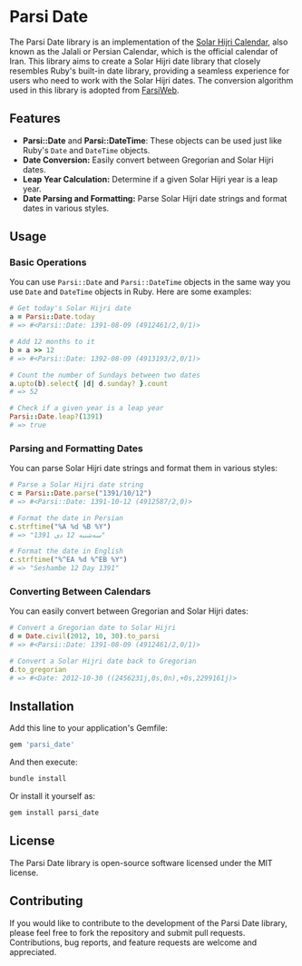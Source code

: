 # Parsi Date

The Parsi Date library is an implementation of the [Solar Hijri Calendar](http://en.wikipedia.org/wiki/Solar_Hijri_calendar), also known as the Jalali or Persian Calendar, which is the official calendar of Iran. This library aims to create a Solar Hijri date library that closely resembles Ruby's built-in date library, providing a seamless experience for users who need to work with the Solar Hijri dates. The conversion algorithm used in this library is adopted from [FarsiWeb](http://www.farsiweb.info/jalali/jalali.c).

## Features

- **Parsi::Date** and **Parsi::DateTime**: These objects can be used just like Ruby's `Date` and `DateTime` objects.
- **Date Conversion:** Easily convert between Gregorian and Solar Hijri dates.
- **Leap Year Calculation:** Determine if a given Solar Hijri year is a leap year.
- **Date Parsing and Formatting:** Parse Solar Hijri date strings and format dates in various styles.

## Usage

### Basic Operations

You can use `Parsi::Date` and `Parsi::DateTime` objects in the same way you use `Date` and `DateTime` objects in Ruby. Here are some examples:

```ruby
# Get today's Solar Hijri date
a = Parsi::Date.today
# => #<Parsi::Date: 1391-08-09 (4912461/2,0/1)>

# Add 12 months to it
b = a >> 12
# => #<Parsi::Date: 1392-08-09 (4913193/2,0/1)>

# Count the number of Sundays between two dates
a.upto(b).select{ |d| d.sunday? }.count
# => 52

# Check if a given year is a leap year
Parsi::Date.leap?(1391)
# => true
```

### Parsing and Formatting Dates

You can parse Solar Hijri date strings and format them in various styles:

```ruby
# Parse a Solar Hijri date string
c = Parsi::Date.parse("1391/10/12")
# => #<Parsi::Date: 1391-10-12 (4912587/2,0)>

# Format the date in Persian
c.strftime("%A %d %B %Y")
# => "سه‌شنبه 12 دی 1391"

# Format the date in English
c.strftime("%^EA %d %^EB %Y")
# => "Seshambe 12 Day 1391"
```

### Converting Between Calendars

You can easily convert between Gregorian and Solar Hijri dates:

```ruby
# Convert a Gregorian date to Solar Hijri
d = Date.civil(2012, 10, 30).to_parsi
# => #<Parsi::Date: 1391-08-09 (4912461/2,0/1)>

# Convert a Solar Hijri date back to Gregorian
d.to_gregorian
# => #<Date: 2012-10-30 ((2456231j,0s,0n),+0s,2299161j)>
```

## Installation

Add this line to your application's Gemfile:

```ruby
gem 'parsi_date'
```

And then execute:

```sh
bundle install
```

Or install it yourself as:

```sh
gem install parsi_date
```

## License

The Parsi Date library is open-source software licensed under the MIT license.

## Contributing

If you would like to contribute to the development of the Parsi Date library, please feel free to fork the repository and submit pull requests. Contributions, bug reports, and feature requests are welcome and appreciated.
